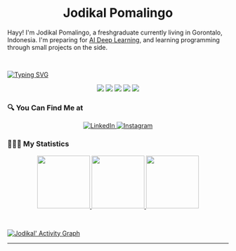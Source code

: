 <h1 align="center">
  <b>Jodikal Pomalingo</b>
</h1>

Hayy! I'm Jodikal Pomalingo, a freshgraduate currently living in Gorontalo, Indonesia. I'm preparing for 
<a href="#">AI Deep Learning</a>, and learning programming through small projects  on the side.

<br>

[![Typing SVG](https://readme-typing-svg.herokuapp.com/?color=e4dc5c&lines=Welcome%20to%20my%20Github%20Repo's;Data%20Science%20Enthusiast;less%20is%20better)](https://git.io/typing-svg)


<p>
<div align="center">
  <img src="https://img.shields.io/badge/-HTML-c58545?style=for-the-badge&logo=html5&logoColor=c58545&labelColor=282828">
  <img src="https://img.shields.io/badge/-CSS-d1a01f?style=for-the-badge&logo=css3&logoColor=d1a01f&labelColor=282828">
  <img src="https://img.shields.io/badge/-PHP-474a8a?style=for-the-badge&logo=php&logoColor=474a8a&labelColor=282828">
  <img src="https://img.shields.io/badge/-Python-98b982?style=for-the-badge&logo=python&logoColor=98b982&labelColor=282828">
  <img src="https://img.shields.io/badge/-Swift-f05138?style=for-the-badge&logo=swift&logoColor=f05138&labelColor=282828">
</div>
</p>

### 🔍 You Can Find Me at 
<p> 
  <div align="center">
    <a href="https://www.linkedin.com/in/jodikal-pomalingo/" target="_blank">
      <img alt="LinkedIn" src="https://img.shields.io/badge/linkedin-%230077B5.svg?&style=for-the-badge&logo=linkedin&logoColor=white" />
    </a> 
    <a href="https://www.instagram.com/jpomalingo/" target="_blank">
      <img alt="Instagram" src="https://img.shields.io/badge/instagram-%23E4405F.svg?&style=for-the-badge&logo=instagram&logoColor=white" />
    </a> 
   </div>
</p>

### 🚴🏼‍♂️ My Statistics
<p>
  <div align= "center">
    <a href="https://github.com/jpomalingo/">
      <img height="120px" src="https://github-readme-stats-eight-theta.vercel.app/api/top-langs/?username=jpomalingo&layout=compact&langs_count=8&theme=javascript&hide_border=true"/>
      <img height="120px" src="https://github-readme-streak-stats.herokuapp.com/?user=jpomalingo&theme=yeblu&hide_border=true" />
      <img height="120px" src="https://github-readme-stats.vercel.app/api?username=jpomalingo&show_icons=true&theme=javascript&hide_border=true" />
    </a>
   </div>
</p>
<br>

[![Jodikal' Activity Graph](https://activity-graph.herokuapp.com/graph?username=jpomalingo&custom_title=Jodikal%20Pomalingo%20Contribution%20Graph&theme=minimal&hide_border=true&point=186ec4)](https://github.com/jpomalingo/)

------
